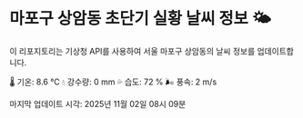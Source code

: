 
# 마포구 상암동 초단기 실황 날씨 정보 🌤️

이 리포지토리는 기상청 API를 사용하여 서울 마포구 상암동의 날씨 정보를 업데이트합니다. 

🌡️ 기온: 8.6 ℃
💧 강수량: 0 mm
💦 습도: 72 %
🌬️ 풍속: 2 m/s

마지막 업데이트 시각: 2025년 11월 02일 08시 09분    
